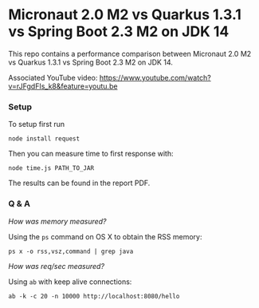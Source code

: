 # Micronaut 2.0 M2 vs Quarkus 1.3.1 vs Spring Boot 2.3 M2 on JDK 14

This repo contains a performance comparison between Micronaut 2.0 M2 vs Quarkus 1.3.1 vs Spring Boot 2.3 M2 on JDK 14. 

Associated YouTube video: https://www.youtube.com/watch?v=rJFgdFIs_k8&feature=youtu.be

### Setup

To setup first run

```
node install request
``` 

Then you can measure time to first response with:

```
node time.js PATH_TO_JAR
```

The results can be found in the report PDF.

### Q & A

*How was memory measured?*

Using the `ps` command on OS X to obtain the RSS memory:

```
ps x -o rss,vsz,command | grep java
```

*How was req/sec measured?*

Using `ab` with keep alive connections:

```
ab -k -c 20 -n 10000 http://localhost:8080/hello
```
